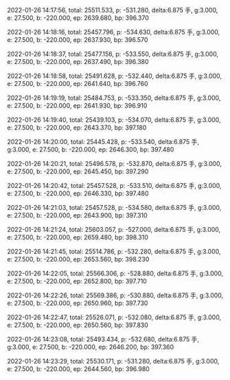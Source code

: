 2022-01-26 14:17:56, total: 25511.533, p: -531.280, delta:6.875 手, g:3.000, e: 27.500, b: -220.000, ep: 2639.680, bp: 396.370

2022-01-26 14:18:16, total: 25457.796, p: -534.630, delta:6.875 手, g:3.000, e: 27.500, b: -220.000, ep: 2637.930, bp: 396.570

2022-01-26 14:18:37, total: 25477.156, p: -533.550, delta:6.875 手, g:3.000, e: 27.500, b: -220.000, ep: 2637.490, bp: 396.380

2022-01-26 14:18:58, total: 25491.628, p: -532.440, delta:6.875 手, g:3.000, e: 27.500, b: -220.000, ep: 2641.640, bp: 396.760

2022-01-26 14:19:19, total: 25484.753, p: -533.350, delta:6.875 手, g:3.000, e: 27.500, b: -220.000, ep: 2641.930, bp: 396.910

2022-01-26 14:19:40, total: 25439.103, p: -534.070, delta:6.875 手, g:3.000, e: 27.500, b: -220.000, ep: 2643.370, bp: 397.180

2022-01-26 14:20:00, total: 25445.428, p: -533.540, delta:6.875 手, g:3.000, e: 27.500, b: -220.000, ep: 2646.300, bp: 397.480

2022-01-26 14:20:21, total: 25496.578, p: -532.870, delta:6.875 手, g:3.000, e: 27.500, b: -220.000, ep: 2645.450, bp: 397.290

2022-01-26 14:20:42, total: 25457.528, p: -533.510, delta:6.875 手, g:3.000, e: 27.500, b: -220.000, ep: 2646.330, bp: 397.480

2022-01-26 14:21:03, total: 25457.528, p: -534.580, delta:6.875 手, g:3.000, e: 27.500, b: -220.000, ep: 2643.900, bp: 397.310

2022-01-26 14:21:24, total: 25603.057, p: -527.000, delta:6.875 手, g:3.000, e: 27.500, b: -220.000, ep: 2659.480, bp: 398.310

2022-01-26 14:21:45, total: 25514.786, p: -532.280, delta:6.875 手, g:3.000, e: 27.500, b: -220.000, ep: 2653.560, bp: 398.230

2022-01-26 14:22:05, total: 25566.306, p: -528.880, delta:6.875 手, g:3.000, e: 27.500, b: -220.000, ep: 2652.800, bp: 397.710

2022-01-26 14:22:26, total: 25569.386, p: -530.880, delta:6.875 手, g:3.000, e: 27.500, b: -220.000, ep: 2650.960, bp: 397.730

2022-01-26 14:22:47, total: 25526.071, p: -532.080, delta:6.875 手, g:3.000, e: 27.500, b: -220.000, ep: 2650.560, bp: 397.830

2022-01-26 14:23:08, total: 25493.434, p: -532.680, delta:6.875 手, g:3.000, e: 27.500, b: -220.000, ep: 2646.200, bp: 397.360

2022-01-26 14:23:29, total: 25530.171, p: -531.280, delta:6.875 手, g:3.000, e: 27.500, b: -220.000, ep: 2644.560, bp: 396.980